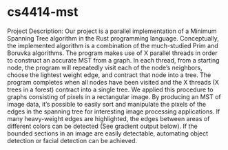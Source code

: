 cs4414-mst
==========

Project Description:
Our project is a parallel implementation of a Minimum Spanning Tree algorithm in the Rust programming language. Conceptually, the implemented algorithm is a combination of the much-studied Prim and Boruvka algorithms. The program makes use of X parallel threads in order to construct an accurate MST from a graph. In each thread, from a starting node, the program will repeatedly visit each of the node’s neighbors, choose the lightest weight edge, and contract that node into a tree. The program completes when all nodes have been visited and the X threads (X trees in a forest) contract into a single tree. 
We applied this procedure to graphs consisting of pixels in a rectangular image. By producing an MST of image data, it’s possible to easily sort and manipulate the pixels of the edges in the spanning tree for interesting image processing applications. If many heavy-weight edges are highlighted, the edges between areas of different colors can be detected (See gradient output below). If the bounded sections in an image are easily detectable, automating object detection or facial detection can be achieved.
